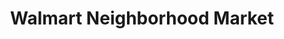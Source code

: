 ---
title: "Walmart Neighborhood Market"
url: /omaha/walmart-neighborhood-market-l-street/
shop: Supermarkt
---